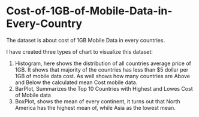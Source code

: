 # Cost-of-1GB-of-Mobile-Data-in-Every-Country
The dataset is about cost of 1GB Mobile Data in every countries.

I have created three types of chart to visualize this dataset:

1. Histogram, here shows the distribution of all countries average price of 1GB.
   It shows that majority of the countries has less than $5 dollar per 1GB of mobile data cost.
   As well shows how many countries are Above and Below the calculated mean Cost mobile data.
2. BarPlot, Summarizes the Top 10 Countries with Highest and Lowes Cost of Mobile data
3. BoxPlot, shows the mean of every continent, it turns out that North America has the highest mean of, while Asia as the lowest mean.
      
      
